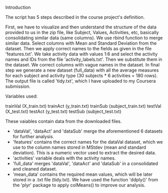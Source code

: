 Introduction

The script has 5 steps described in the course project's definition.

First, we have to visualize and then understand the structure of the data provided to us in the zip file, like Subject, Values, Activities, etc, basically consolidating similar data (same columns). We use rbind function to merge similar data.
Select columns with Mean and Standard Deviation from the dataset. Then we apply correct names to the fields as given in the file 'features.txt'.
We take activity data with values 1:6 and select the activity names and IDs from the file 'activity_labels.txt'. Then we  substitute them in the dataset.
We correct columns with vague names in the dataset.
In final step we generate a new dataset (full_data) with all the average measures for each subject and activity type (30 subjects * 6 activities = 180 rows). The output file is called 'tidy.txt', which I have uploaded to my Coursera submission.

Variables used:

trainVal (X_train.txt)
trainAct (y_train.txt)
trainSub (subject_train.txt)
testVal (X_test.txt)
testAct (y_test.txt)
testSub (subject_test.txt)

These vaiables contain data from the downloaded files.

- 'dataVal', 'dataAct' and 'dataSub' merge the aforementioned 6 datasets for further analysis.
- 'features' contains the correct names for the dataVal dataset, which we use to the column names stored in MStdev (mean and standard deviation). This is a numeric vector used to extract the desired data.
- 'activities' variable deals with the activity names.
- 'full_data' merges 'dataVal', 'dataAct' and 'dataSub' in a consolidated and cleaned dataset.
- 'mean_data' contains the required mean values, which will be later stored in a .txt file (tidy.txt). We have used the function 'ddply()' from the 'plyr' package to apply colMeans() to improve our analysis.
